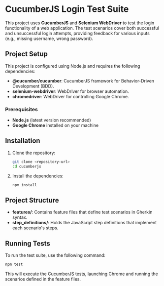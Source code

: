 

# CucumberJS Login Test Suite

This project uses **CucumberJS** and **Selenium WebDriver** to test the login functionality of a web application. The test scenarios cover both successful and unsuccessful login attempts, providing feedback for various inputs (e.g., missing username, wrong password).

## Project Setup

This project is configured using Node.js and requires the following dependencies:

- **@cucumber/cucumber**: CucumberJS framework for Behavior-Driven Development (BDD).
- **selenium-webdriver**: WebDriver for browser automation.
- **chromedriver**: WebDriver for controlling Google Chrome.

### Prerequisites

- **Node.js** (latest version recommended)
- **Google Chrome** installed on your machine

## Installation

1. Clone the repository:

   ```bash
   git clone <repository-url>
   cd cucumberjs


2. Install the dependencies:

   ```bash
   npm install
   ```

## Project Structure

- **features/**: Contains feature files that define test scenarios in Gherkin syntax.
- **step_definitions/**: Holds the JavaScript step definitions that implement each scenario's steps.

## Running Tests

To run the test suite, use the following command:

```bash
npm test
```

This will execute the CucumberJS tests, launching Chrome and running the scenarios defined in the feature files.
